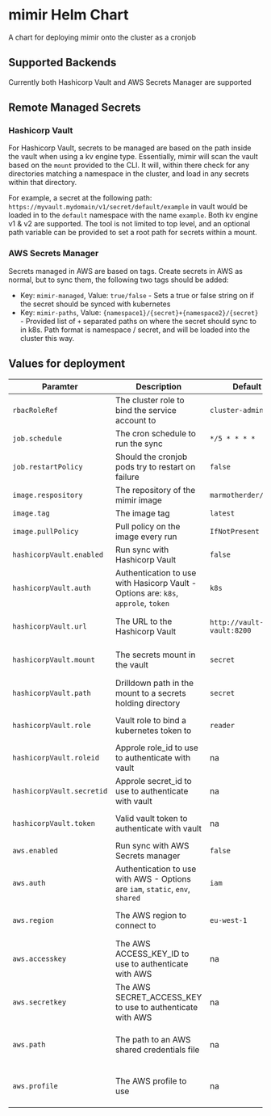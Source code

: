 # mimir Helm Chart

A chart for deploying mimir onto the cluster as a cronjob

## Supported Backends

Currently both Hashicorp Vault and AWS Secrets Manager are supported

## Remote Managed Secrets

### Hashicorp Vault

For Hashicorp Vault, secrets to be managed are based on the path inside the vault when using a kv engine type. Essentially, mimir will scan the vault based on the `mount` provided to the CLI. It will, within there check for any directories matching a namespace in the cluster, and load in any secrets within that directory.

For example, a secret at the following path: `https://myvault.mydomain/v1/secret/default/example` in vault would be loaded in to the `default` namespace with the name `example`. Both kv engine v1 & v2 are supported. The tool is not limited to top level, and an optional path variable can be provided to set a root path for secrets within a mount.

### AWS Secrets Manager

Secrets managed in AWS are based on tags. Create secrets in AWS as normal, but to sync them, the following two tags should be added:

* Key: `mimir-managed`, Value: `true/false` - Sets a true or false string on if the secret should be synced with kubernetes
* Key: `mimir-paths`, Value: `{namespace1}/{secret}+{namespace2}/{secret}` - Provided list of `+` separated paths on where the secret should sync to in k8s. Path format is namespace / secret, and will be loaded into the cluster this way.

## Values for deployment

| Paramter                  | Description                                                                        | Default                   | Required                          |
| ------------------------- | ---------------------------------------------------------------------------------- | ------------------------- | --------------------------------- |
| `rbacRoleRef`             | The cluster role to bind the service account to                                    | `cluster-admin`           | yes                               |
| `job.schedule`            | The cron schedule to run the sync                                                  | `*/5 * * * *`             | yes                               |
| `job.restartPolicy`       | Should the cronjob pods try to restart on failure                                  | `false`                   | yes                               |
| `image.respository`       | The repository of the mimir image                                                  | `marmotherder/mimir`      | yes                               |
| `image.tag`               | The image tag                                                                      | `latest`                  | yes                               |
| `image.pullPolicy`        | Pull policy on the image every run                                                 | `IfNotPresent`            | yes                               |
| `hashicorpVault.enabled`  | Run sync with Hashicorp Vault                                                      | `false`                   | yes                               |
| `hashicorpVault.auth`     | Authentication to use with Hasicorp Vault - Options are: `k8s`, `approle`, `token` | `k8s`                     | yes - If vault enabled            |
| `hashicorpVault.url`      | The URL to the Hashicorp Vault                                                     | `http://vault-vault:8200` | yes - if vault is enabled         |
| `hashicorpVault.mount`    | The secrets mount in the vault                                                     | `secret`                  | yes - If vault enabled            |
| `hashicorpVault.path`     | Drilldown path in the mount to a secrets holding directory                         | `secret`                  | no                                |
| `hashicorpVault.role`     | Vault role to bind a kubernetes token to                                           | `reader`                  | yes - if auth is `k8s`            |
| `hashicorpVault.roleid`   | Approle role_id to use to authenticate with vault                                  | na                        | yes - if auth is `approle`        |
| `hashicorpVault.secretid` | Approle secret_id to use to authenticate with vault                                | na                        | yes - if auth is `approle`        |
| `hashicorpVault.token`    | Valid vault token to authenticate with vault                                       | na                        | yes - if auth is `token`          |
| `aws.enabled`             | Run sync with AWS Secrets manager                                                  | `false`                   | yes                               |
| `aws.auth`                | Authentication to use with AWS - Options are `iam`, `static`, `env`, `shared`      | `iam`                     | yes - if aws enabled              |
| `aws.region`              | The AWS region to connect to                                                       | `eu-west-1`               | yes - if aws enabled              |
| `aws.accesskey`           | The AWS ACCESS_KEY_ID to use to authenticate with AWS                              | na                        | yes - if auth is `static`         |
| `aws.secretkey`           | The AWS SECRET_ACCESS_KEY to use to authenticate with AWS                          | na                        | yes - if auth is `static`         |
| `aws.path`                | The path to an AWS shared credentials file                                         | na                        | no - optional if auth is `shared` |
| `aws.profile`             | The AWS profile to use                                                             | na                        | no - optional if auth is `shared` |
